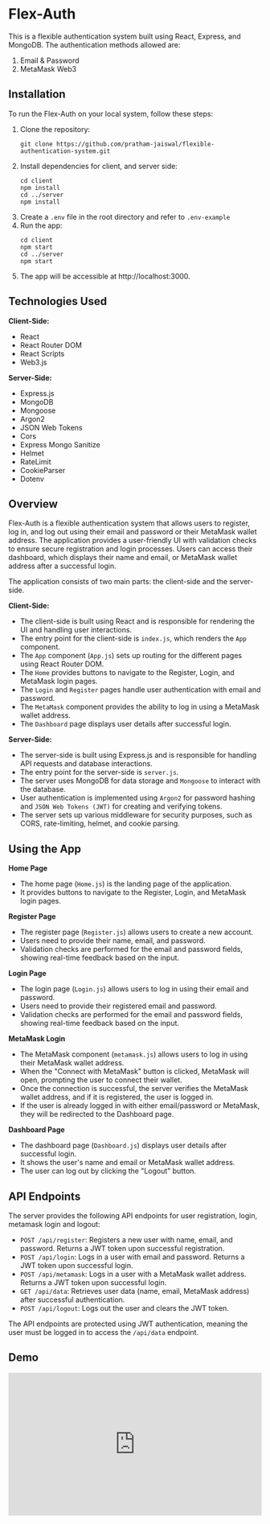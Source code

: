 # Flex-Auth
This is a flexible authentication system built using React, Express, and MongoDB. The authentication methods allowed are:
1. Email & Password
2. MetaMask Web3

## Installation
To run the Flex-Auth on your local system, follow these steps:
1. Clone the repository:
    ```
    git clone https://github.com/pratham-jaiswal/flexible-authentication-system.git
    ```
2. Install dependencies for client, and server side:
    ```
    cd client
    npm install
    cd ../server
    npm install
    ```
3. Create a `.env` file in the root directory and refer to `.env-example`
4. Run the app:
    ```
    cd client
    npm start
    cd ../server
    npm start
    ```
5. The app will be accessible at http://localhost:3000.

## Technologies Used
**Client-Side:**
- React
- React Router DOM
- React Scripts
- Web3.js

**Server-Side:**
- Express.js
- MongoDB
- Mongoose
- Argon2
- JSON Web Tokens
- Cors
- Express Mongo Sanitize
- Helmet
- RateLimit
- CookieParser
- Dotenv

## Overview
Flex-Auth is a flexible authentication system that allows users to register, log in, and log out using their email and password or their MetaMask wallet address. The application provides a user-friendly UI with validation checks to ensure secure registration and login processes. Users can access their dashboard, which displays their name and email, or MetaMask wallet address after a successful login.

The application consists of two main parts: the client-side and the server-side.

**Client-Side:**
- The client-side is built using React and is responsible for rendering the UI and handling user interactions.
- The entry point for the client-side is `index.js`, which renders the `App` component.
- The `App` component (`App.js`) sets up routing for the different pages using React Router DOM.
- The `Home` provides buttons to navigate to the Register, Login, and MetaMask login pages.
- The `Login` and `Register` pages handle user authentication with email and password.
- The `MetaMask` component provides the ability to log in using a MetaMask wallet address.
- The `Dashboard` page displays user details after successful login.

**Server-Side:**
- The server-side is built using Express.js and is responsible for handling API requests and database interactions.
- The entry point for the server-side is `server.js`.
- The server uses MongoDB for data storage and `Mongoose` to interact with the database.
- User authentication is implemented using `Argon2` for password hashing and `JSON Web Tokens (JWT)` for creating and verifying tokens.
- The server sets up various middleware for security purposes, such as CORS, rate-limiting, helmet, and cookie parsing.

## Using the App
**Home Page**
- The home page (`Home.js`) is the landing page of the application.
- It provides buttons to navigate to the Register, Login, and MetaMask login pages.

**Register Page**
- The register page (`Register.js`) allows users to create a new account.
- Users need to provide their name, email, and password.
- Validation checks are performed for the email and password fields, showing real-time feedback based on the input.

**Login Page**
- The login page (`Login.js`) allows users to log in using their email and password.
- Users need to provide their registered email and password.
- Validation checks are performed for the email and password fields, showing real-time feedback based on the input.

**MetaMask Login**
- The MetaMask component (`metamask.js`) allows users to log in using their MetaMask wallet address.
- When the "Connect with MetaMask" button is clicked, MetaMask will open, prompting the user to connect their wallet.
- Once the connection is successful, the server verifies the MetaMask wallet address, and if it is registered, the user is logged in.
- If the user is already logged in with either email/password or MetaMask, they will be redirected to the Dashboard page.

**Dashboard Page**
- The dashboard page (`Dashboard.js`) displays user details after successful login.
- It shows the user's name and email or MetaMask wallet address.
- The user can log out by clicking the "Logout" button.

## API Endpoints
The server provides the following API endpoints for user registration, login, metamask login and logout:
- `POST /api/register`: Registers a new user with name, email, and password. Returns a JWT token upon successful registration.
- `POST /api/login`: Logs in a user with email and password. Returns a JWT token upon successful login.
- `POST /api/metamask`: Logs in a user with a MetaMask wallet address. Returns a JWT token upon successful login.
- `GET /api/data`: Retrieves user data (name, email, MetaMask address) after successful authentication.
- `POST /api/logout`: Logs out the user and clears the JWT token.

The API endpoints are protected using JWT authentication, meaning the user must be logged in to access the `/api/data` endpoint.

## Demo
<div style="position: relative; padding-bottom: 56.25%; height: 0;"><iframe src="https://www.loom.com/embed/12c647ae25a642f4a921877a345bd44e?sid=32485b42-1ff6-49d2-9c92-c92c42ed7dc5" frameborder="0" webkitallowfullscreen mozallowfullscreen allowfullscreen style="position: absolute; top: 0; left: 0; width: 100%; height: 100%;"></iframe></div>